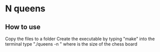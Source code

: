 # N queens

## How to use
Copy the files to a folder
Create the executable by typing "make" into the terminal
type "./queens -n <n>" where <n> is the size of the chess board
